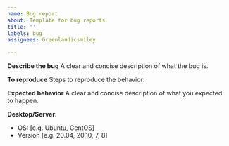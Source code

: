 ```yaml
---
name: Bug report
about: Template for bug reports
title: ''
labels: bug
assignees: Greenlandicsmiley

---
```


**Describe the bug**
A clear and concise description of what the bug is.

**To reproduce**
Steps to reproduce the behavior:

**Expected behavior**
A clear and concise description of what you expected to happen.

**Desktop/Server:**
 - OS: [e.g. Ubuntu, CentOS]
 - Version [e.g. 20.04, 20.10, 7, 8]

